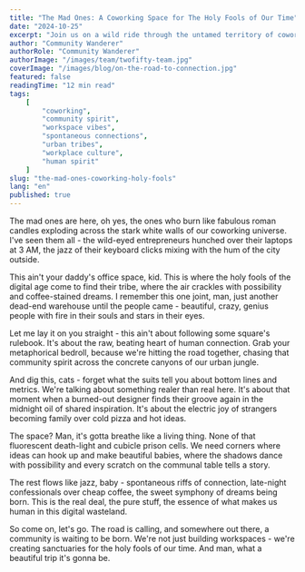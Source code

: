 ```yaml
---
title: "The Mad Ones: A Coworking Space for The Holy Fools of Our Time"
date: "2024-10-25"
excerpt: "Join us on a wild ride through the untamed territory of coworking spaces, where souls collide and magic happens in the raw energy of community building."
author: "Community Wanderer"
authorRole: "Community Wanderer"
authorImage: "/images/team/twofifty-team.jpg"
coverImage: "/images/blog/on-the-road-to-connection.jpg"
featured: false
readingTime: "12 min read"
tags:
    [
        "coworking",
        "community spirit",
        "workspace vibes",
        "spontaneous connections",
        "urban tribes",
        "workplace culture",
        "human spirit"
    ]
slug: "the-mad-ones-coworking-holy-fools"
lang: "en"
published: true
---
```


The mad ones are here, oh yes, the ones who burn like fabulous roman candles exploding across the stark white walls of our coworking universe. I've seen them all - the wild-eyed entrepreneurs hunched over their laptops at 3 AM, the jazz of their keyboard clicks mixing with the hum of the city outside.

This ain't your daddy's office space, kid. This is where the holy fools of the digital age come to find their tribe, where the air crackles with possibility and coffee-stained dreams. I remember this one joint, man, just another dead-end warehouse until the people came - beautiful, crazy, genius people with fire in their souls and stars in their eyes.

Let me lay it on you straight - this ain't about following some square's rulebook. It's about the raw, beating heart of human connection. Grab your metaphorical bedroll, because we're hitting the road together, chasing that community spirit across the concrete canyons of our urban jungle.

And dig this, cats - forget what the suits tell you about bottom lines and metrics. We're talking about something realer than real here. It's about that moment when a burned-out designer finds their groove again in the midnight oil of shared inspiration. It's about the electric joy of strangers becoming family over cold pizza and hot ideas.

The space? Man, it's gotta breathe like a living thing. None of that fluorescent death-light and cubicle prison cells. We need corners where ideas can hook up and make beautiful babies, where the shadows dance with possibility and every scratch on the communal table tells a story.

The rest flows like jazz, baby - spontaneous riffs of connection, late-night confessionals over cheap coffee, the sweet symphony of dreams being born. This is the real deal, the pure stuff, the essence of what makes us human in this digital wasteland.

So come on, let's go. The road is calling, and somewhere out there, a community is waiting to be born. We're not just building workspaces - we're creating sanctuaries for the holy fools of our time. And man, what a beautiful trip it's gonna be.